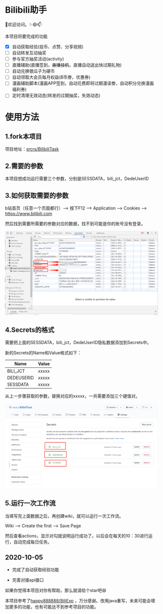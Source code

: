# Bilibili助手

👯欢迎访问。✨😄📫

本项目将要完成的功能 

* [x] 自动获取经验(投币、点赞、分享视频) 
* [ ] 自动转发互动抽奖
* [ ] 参与官方抽奖活动(activity)
* [ ] 直播辅助(直播签到，~~直播挂机~~，直播自动送出快过期礼物) 
* [ ] 自动兑换银瓜子为硬币 
* [ ] 自动领取大会员每月权益(B币劵，优惠券) 
* [ ] 漫画辅助脚本(漫画APP签到，自动花费即将过期漫读劵，自动积分兑换漫画福利券) 
* [ ] 定时清理无效动态(转发的过期抽奖，失效动态) 

# 使用方法

## 1.fork本项目

项目地址：[srcrs/BilibiliTask](https://github.com/srcrs/BilibiliTask)

## 2.需要的参数

本项目想成功运行需要三个参数，分别是SESSDATA，bili_jct，DedeUserID

## 3.如何获取需要的参数

b站首页（任意一个页面都行）--> 按下F12 --> Application --> Cookies --> https://www.bilibili.com

然后找到需要所需要的参数对应的数据，找不到可能是你的账号没有登录。

![](img/1.png)

## 4.Secrets的格式

需要把上面的SESSDATA，bili_jct，DedeUserID隐私数据添加到Secrets中。

新的Secrets的Name和Value格式如下：

Name | Value
-|-
BILI_JCT | xxxxx
DEDEUSERID | xxxxx
SESSDATA | xxxxx

从上一步骤获取的参数，替换对应的xxxxx，一共需要添加三个键值对。

![](img/2.png)

## 5.运行一次工作流

当填写完上面数据之后，再创建wiki，就可以运行一次工作流。

Wiki --> Create the first --> Save Page

然后查看actions，显示对勾就说明运行成功了。以后会在每天的10：30进行运行，自动完成每日任务。

## 2020-10-05

+ 完成了自动获取经验功能

+ 完善对接api接口

如果你觉得本项目对你有帮助，那么就请给个star吧😄

本项目参考了[happy888888/BiliExp](https://github.com/happy888888/BiliExp) ，万分感谢。改用java重写，未来可能会增加更多的功能，也有可能达不到参考项目的功能。